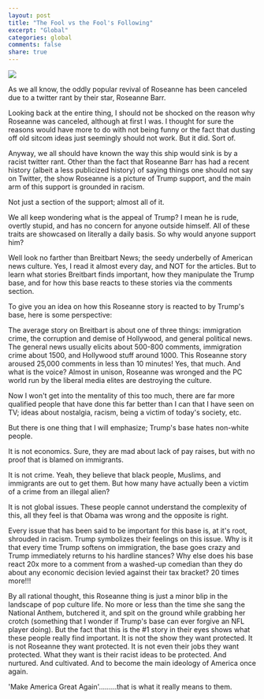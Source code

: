 ```yaml
---
layout: post
title: "The Fool vs the Fool's Following"
excerpt: "Global"
categories: global
comments: false
share: true
---
```




![](https://media4.s-nbcnews.com/j/newscms/2018_22/2381026/180329-roseanne-3-al-1411_e20a006dd7b0fa0a93bb8c6f626d84fe.focal-760x380.jpg)





As we all know, the oddly popular revival of Roseanne has been canceled due to a twitter rant by their star, Roseanne Barr. 


Looking back at the entire thing, I should not be shocked on the reason why Roseanne was canceled, although at first I was. I thought for sure the reasons would have more to do with not being funny or the fact that dusting off old sitcom ideas just seemingly should not work. But it did. Sort of.


Anyway, we all should have known the way this ship would sink is by a racist twitter rant. Other than the fact that Roseanne Barr has had a recent history (albeit a less publicized history) of saying things one should not say on Twitter, the show Roseanne is a picture of Trump support, and the main arm of this support is grounded in racism.



Not just a section of the support; almost all of it.



We all keep wondering what is the appeal of Trump? I mean he is rude, overtly stupid, and has no concern for anyone outside himself. All of these traits are showcased on literally a daily basis. So why would anyone support him?


Well look no farther than Breitbart News; the seedy underbelly of American news culture. Yes, I read it almost every day, and NOT for the articles. But to learn what stories Breitbart finds important, how they manipulate the Trump base, and for how this base reacts to these stories via the comments section.

To give you an idea on how this Roseanne story is reacted to by Trump's base, here is some perspective:


The average story on Breitbart is about one of three things: immigration crime, the corruption and demise of Hollywood, and general political news. The general news usually elicits about 500-800 comments, immigration crime about 1500, and Hollywood stuff around 1000. This Roseanne story aroused 25,000 comments in less than 10 minutes! Yes, that much. And what is the voice? Almost in unison, Roseanne was wronged and the PC world run by the liberal media elites are destroying the culture.


Now I won't get into the mentality of this too much, there are far more qualified people that have done this far better than I can that I have seen on TV; ideas about nostalgia, racism, being a victim of today's society, etc. 

But there is one thing that I will emphasize; Trump's base hates non-white people.

It is not economics. Sure, they are mad about lack of pay raises, but with no proof that is blamed on immigrants. 

It is not crime. Yeah, they believe that black people, Muslims, and immigrants are out to get them. But how many have actually been a victim of a crime from an illegal alien? 

It is not global issues. These people cannot understand the complexity of this, all they feel is that Obama was wrong and the opposite is right.


Every issue that has been said to be important for this base is, at it's root, shrouded in racism. Trump symbolizes their feelings on this issue. Why is it that every time Trump softens on immigration, the base goes crazy and Trump immediately returns to his hardline stances? Why else does his base react 20x more to a comment from a washed-up comedian than they do about any economic decision levied against their tax bracket? 20 times more!!! 


By all rational thought, this Roseanne thing is just a minor blip in the landscape of pop culture life. No more or less than the time she sang the National Anthem, butchered it, and spit on the ground while grabbing her crotch (something that I wonder if Trump's base can ever forgive an NFL player doing). But the fact that this is the #1 story in their eyes shows what these people really find important. It is not the show they want protected. It is not Roseanne they want protected. It is not even their jobs they want protected. What they want is their racist ideas to be protected. And nurtured. And cultivated. And to become the main ideology of America once again.

'Make America Great Again'.........that is what it really means to them.
















